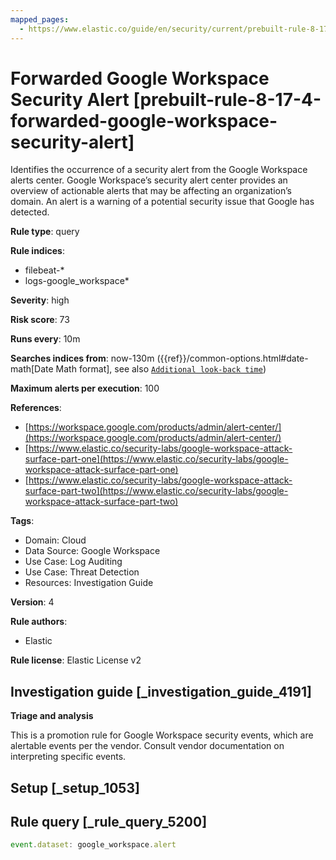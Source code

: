 ```yaml
---
mapped_pages:
  - https://www.elastic.co/guide/en/security/current/prebuilt-rule-8-17-4-forwarded-google-workspace-security-alert.html
---
```


# Forwarded Google Workspace Security Alert [prebuilt-rule-8-17-4-forwarded-google-workspace-security-alert]

Identifies the occurrence of a security alert from the Google Workspace alerts center. Google Workspace’s security alert center provides an overview of actionable alerts that may be affecting an organization’s domain. An alert is a warning of a potential security issue that Google has detected.

**Rule type**: query

**Rule indices**:

* filebeat-*
* logs-google_workspace*

**Severity**: high

**Risk score**: 73

**Runs every**: 10m

**Searches indices from**: now-130m ({{ref}}/common-options.html#date-math[Date Math format], see also [`Additional look-back time`](docs-content://solutions/security/detect-and-alert/create-detection-rule.md#rule-schedule))

**Maximum alerts per execution**: 100

**References**:

* [https://workspace.google.com/products/admin/alert-center/](https://workspace.google.com/products/admin/alert-center/)
* [https://www.elastic.co/security-labs/google-workspace-attack-surface-part-one](https://www.elastic.co/security-labs/google-workspace-attack-surface-part-one)
* [https://www.elastic.co/security-labs/google-workspace-attack-surface-part-two](https://www.elastic.co/security-labs/google-workspace-attack-surface-part-two)

**Tags**:

* Domain: Cloud
* Data Source: Google Workspace
* Use Case: Log Auditing
* Use Case: Threat Detection
* Resources: Investigation Guide

**Version**: 4

**Rule authors**:

* Elastic

**Rule license**: Elastic License v2

## Investigation guide [_investigation_guide_4191]

**Triage and analysis**

This is a promotion rule for Google Workspace security events, which are alertable events per the vendor. Consult vendor documentation on interpreting specific events.


## Setup [_setup_1053]



## Rule query [_rule_query_5200]

```js
event.dataset: google_workspace.alert
```


